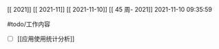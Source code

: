 [[ 2021]]
[[ 2021-11]]
[[ 2021-11-10]]
[[ 45 周- 2021]]
 2021-11-10 09:35:59
 
   #todo/工作内容
 - [ ] [[应用使用统计分析]]